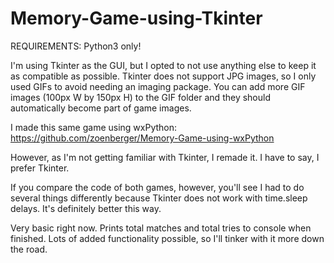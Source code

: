 # Memory-Game-using-Tkinter

REQUIREMENTS: Python3 only! 

I'm using Tkinter as the GUI, but I opted to not use anything else to keep it as compatible as possible. Tkinter does not support JPG images, so I only used GIFs to avoid needing an imaging package. You can add more GIF images (100px W by 150px H) to the GIF folder and they should automatically become part of game images. 

I made this same game using wxPython: https://github.com/zoenberger/Memory-Game-using-wxPython

However, as I'm not getting familiar with Tkinter, I remade it. I have to say, I prefer Tkinter. 

If you compare the code of both games, however, you'll see I had to do several things differently because Tkinter does not work with time.sleep delays. It's definitely better this way. 

Very basic right now. Prints total matches and total tries to console when finished. Lots of added functionality possible, so I'll tinker with it more down the road. 

